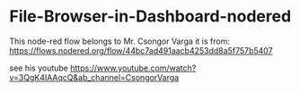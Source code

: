# File-Browser-in-Dashboard-nodered

This node-red flow belongs to Mr. Csongor Varga
it is from:
https://flows.nodered.org/flow/44bc7ad491aacb4253dd8a5f757b5407

see his youtube
https://www.youtube.com/watch?v=3QgK4IAAqcQ&ab_channel=CsongorVarga
